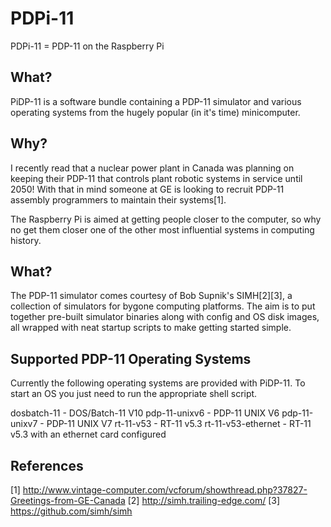 PDPi-11
=======

PDPi-11 = PDP-11 on the Raspberry Pi

## What?
PiDP-11 is a software bundle containing a PDP-11 simulator and various operating
systems from the hugely popular (in it's time) minicomputer.

## Why?
I recently read that a nuclear power plant in Canada was planning on keeping
their PDP-11 that controls plant robotic systems in service until 2050! With
that in mind someone at GE is looking to recruit PDP-11 assembly programmers
to maintain their systems[1].

The Raspberry Pi is aimed at getting people closer to the computer, so why
no get them closer one of the other most influential systems in computing
history.

## What?
The PDP-11 simulator comes courtesy of Bob Supnik's SIMH[2][3], a collection
of simulators for bygone computing platforms. The aim is to put together
pre-built simulator binaries along with config and OS disk images, all
wrapped with neat startup scripts to make getting started simple.

## Supported PDP-11 Operating Systems
Currently the following operating systems are provided with PiDP-11. To start
an OS you just need to run the appropriate shell script.

dosbatch-11 - DOS/Batch-11 V10
pdp-11-unixv6 - PDP-11 UNIX V6
pdp-11-unixv7 - PDP-11 UNIX V7
rt-11-v53 - RT-11 v5.3
rt-11-v53-ethernet - RT-11 v5.3 with an ethernet card configured

## References
[1] http://www.vintage-computer.com/vcforum/showthread.php?37827-Greetings-from-GE-Canada
[2] http://simh.trailing-edge.com/
[3] https://github.com/simh/simh
